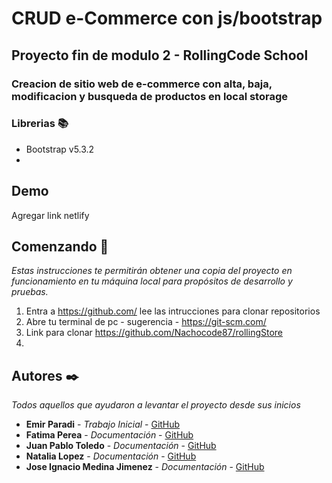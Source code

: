 # CRUD e-Commerce con js/bootstrap

## Proyecto fin de modulo 2 - RollingCode School

### Creacion de sitio web de e-commerce con alta, baja, modificacion y busqueda de productos en local storage

### Librerias 📚
- Bootstrap v5.3.2
- 

## Demo

Agregar link netlify

## Comenzando 🚀

_Estas instrucciones te permitirán obtener una copia del proyecto en funcionamiento en tu máquina local para propósitos de desarrollo y pruebas._

1. Entra a https://github.com/ lee las intrucciones para clonar repositorios
1. Abre tu terminal de pc - sugerencia - https://git-scm.com/
1. Link para clonar https://github.com/Nachocode87/rollingStore
1. 

## Autores ✒️

_Todos aquellos que ayudaron a levantar el proyecto desde sus inicios_

* **Emir Paradi** - *Trabajo Inicial* - [GitHub](juanito-perez)
* **Fatima Perea** - *Documentación* - [GitHub](https://github.com/fatiperea)
* **Juan Pablo Toledo** - *Documentación* - [GitHub](https://github.com/pablotoledo87)
* **Natalia Lopez** - *Documentación* - [GitHub](https://github.com/NataliaGabriela)
* **Jose Ignacio Medina Jimenez** - *Documentación* - [GitHub](https://github.com/Nachocode87)